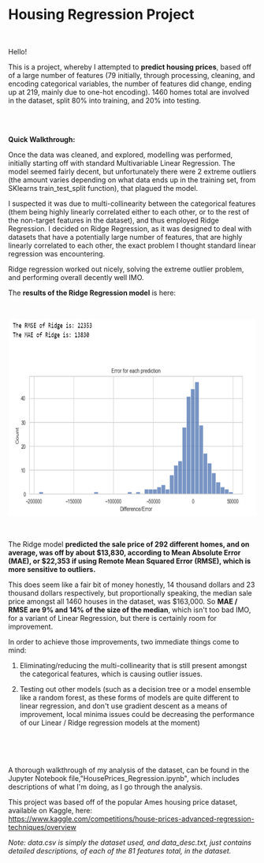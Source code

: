 # Housing Regression Project

<br>

Hello! 

This is a project, whereby I attempted to **predict housing prices**, based off of a large number of features (79 initially, through processing, cleaning, and encoding categorical variables, the number of features did change, ending up at 219, mainly due to one-hot encoding). 1460 homes total are involved in the dataset, split 80% into training, and 20% into testing.

<br>
<br>

**Quick Walkthrough:**

Once the data was cleaned, and explored, modelling was performed, initially starting off with standard Multivariable Linear Regression. The model seemed fairly decent, but unfortunately there were 2 extreme outliers (the amount varies depending on what data ends up in the training set, from SKlearns train_test_split function), that plagued the model. 

I suspected it was due to multi-collinearity between the categorical features (them being highly linearly correlated either to each other, or to the rest of the non-target features in the dataset), and thus employed Ridge Regression. I decided on Ridge Regression, as it was designed to deal with datasets that have a potentially large number of features, that are highly linearly correlated to each other, the exact problem I thought standard linear regression was encountering.

Ridge regression worked out nicely, solving the extreme outlier problem, and performing overall decently well IMO.

The **results of the Ridge Regression model** is here:

<br>

[<img alt="Ridge Regression Performance" width="700" height=400 src="./images/RidgeResults.PNG" />]()

<br>

The Ridge model **predicted the sale price of 292 different homes, and on average, was off by about $13,830, according to Mean Absolute Error (MAE), or $22,353 if using Remote Mean Squared Error (RMSE), which is more sensitive to outliers.**

This does seem like a fair bit of money honestly, 14 thousand dollars and 23 thousand dollars respectively, but proportionally speaking, the median sale price amongst all 1460 houses in the dataset, was $163,000. So **MAE / RMSE are 9% and 14% of the size of the median**, which isn't too bad IMO, for a variant of Linear Regression, but there is certainly room for improvement. 

In order to achieve those improvements, two immediate things come to mind:

1. Eliminating/reducing the multi-collinearity that is still present amongst the categorical features, which is causing outlier issues.

3. Testing out other models (such as a decision tree or a model ensemble like a random forest, as these forms of models are quite different to linear regression, and don't use gradient descent as a means of improvement, local minima issues could be decreasing the performance of our Linear / Ridge regression models at the moment)

<br>
<br>
<br>

A thorough walkthrough of my analysis of the dataset, can be found in the Jupyter Notebook file,"HousePrices_Regression.ipynb", which includes descriptions of what I'm doing, as I go through the analysis.

This project was based off of the popular Ames housing price dataset, available on Kaggle, here:  
https://www.kaggle.com/competitions/house-prices-advanced-regression-techniques/overview

*Note: data.csv is simply the dataset used, and data_desc.txt, just contains detailed descriptions, of each of the 81 features total, in the dataset.*




